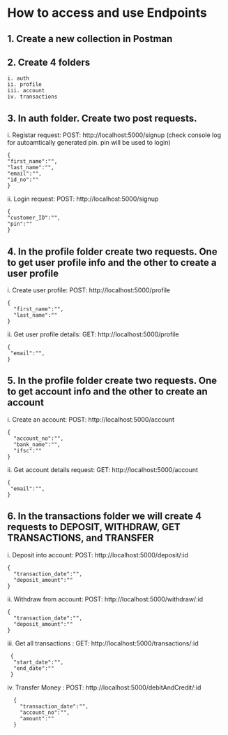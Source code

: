 # How to access and use Endpoints

## 1. Create a new collection in Postman
## 2. Create 4 folders
    i. auth
    ii. profile
    iii. account
    iv. transactions

## 3. In auth folder. Create two post requests.

i. Registar request: POST: http://localhost:5000/signup (check console log for autoamtically generated pin. pin will be used to login)

    {
    "first_name":"",
    "last_name":"",
    "email":"",
    "id_no":""
    }

ii. Login request: POST: http://localhost:5000/signup

    {
    "customer_ID":"",
    "pin":""
    }

## 4. In the profile folder create two requests. One to get user profile info and the other to create a user profile

i. Create user profile: POST: http://localhost:5000/profile

    {
      "first_name":"",
      "last_name":""
    }

ii. Get user profile details: GET: http://localhost:5000/profile

    {
     "email":"",
    }

## 5. In the profile folder create two requests. One to get account info and the other to create an account

i. Create an account: POST: http://localhost:5000/account

    {
      "account_no":"",
      "bank_name":"",
      "ifsc":""
    }

ii. Get account details request: GET: http://localhost:5000/account

    {
     "email":"",
    }

## 6. In the transactions folder we will create 4 requests to DEPOSIT, WITHDRAW, GET TRANSACTIONS, and TRANSFER

i. Deposit into account: POST: http://localhost:5000/deposit/:id

    {
      "transaction_date":"",
      "deposit_amount":""
    }

ii. Withdraw from account: POST: http://localhost:5000/withdraw/:id

    {
      "transaction_date":"",
      "deposit_amount":""
    }

iii. Get all transactions : GET: http://localhost:5000/transactions/:id

     {
      "start_date":"",
      "end_date":""
     }

iv. Transfer Money : POST: http://localhost:5000/debitAndCredit/:id

      {
        "transaction_date":"",
        "account_no":"",
        "amount":""
      }
